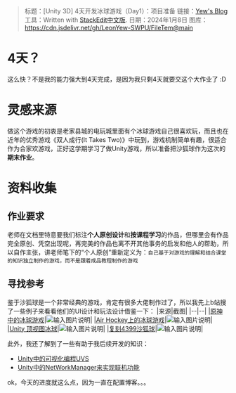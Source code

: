 > 标题：[Unity 3D] 4天开发冰球游戏（Day1）：项目准备
> 链接：[Yew's Blog](leonyew.fun)
> 工具：Written with [StackEdit中文版](https://stackedit.cn/).
> 日期：2024年1月8日
> 图库：https://cdn.jsdelivr.net/gh/LeonYew-SWPU/FileTem@main

# 4天？
这么快？不是我的能力强大到4天完成，是因为我只剩4天就要交这个大作业了 :D
# 灵感来源
做这个游戏的初衷是老家县城的电玩城里面有个冰球游戏自己很喜欢玩，而且也在近年的优秀游戏《双人成行(It Takes Two)》中玩到，游戏机制简单有趣，很适合作为合家欢游戏，正好这学期学习了做Unity游戏，所以准备把沙狐球作为这次的**期末作业**。
# 资料收集
## 作业要求
老师在文档里特意要我们标注**个人原创设计**和**按课程学习**的作品，但哪里会有作品完全原创、凭空出现呢，再完美的作品也离不开其他事务的启发和他人的帮助，所以自作主张，讲老师笔下的“个人原创”重新定义为：`自己基于对游戏的理解和结合课堂的知识独立制作的游戏，而不是跟着成品教程制作的游戏`
## 寻找参考
鉴于沙狐球是一个非常经典的游戏，肯定有很多大佬制作过了，所以我先上b站搜了一些例子来看看他们的UI设计和玩法设计借鉴一下：
|来源|截图|
|--|--|
|[原神中的冰球游戏](https://www.bilibili.com/video/BV1uV411j7GS/)|![输入图片说明](https://cdn.jsdelivr.net/gh/LeonYew-SWPU/FileTem@main/imgs/2024-01-08/HF9f5saDS88630YP.png)|
|[Air Hockey上的冰球游戏](https://www.bilibili.com/video/BV1184y1V7Uj/)|![输入图片说明](https://cdn.jsdelivr.net/gh/LeonYew-SWPU/FileTem@main/imgs/2024-01-08/P0oKz2Ls0MMBhYKi.png)|
|[Unity 顶视图冰球](https://www.bilibili.com/video/BV1ut4y1q7ta/)|![输入图片说明](https://cdn.jsdelivr.net/gh/LeonYew-SWPU/FileTem@main/imgs/2024-01-08/y2QEEAUKWJKHYQO5.png)|
|[复刻4399沙狐球](https://www.bilibili.com/video/BV1ij411v7xz/)|![输入图片说明](https://cdn.jsdelivr.net/gh/LeonYew-SWPU/FileTem@main/imgs/2024-01-08/z8EjW5CVZEIB1ZOA.png)|

此外，我还了解到了一些有助于我后续开发的知识：

- [Unity中的可视化编程UVS](https://www.bilibili.com/video/BV15g4y177wd/)
- [Unity中的NetWorkManager来实现联机功能](https://www.bilibili.com/video/BV1As411L7P8/)

ok，今天的进度就这么点，因为一直在配置博客。。。

<!--stackedit_data:
eyJoaXN0b3J5IjpbLTE2MTIzMDM4NzgsNjgxNzUyMTkyLDkxMz
I3ODkzNSwtOTA4NjA5NjIwXX0=
-->